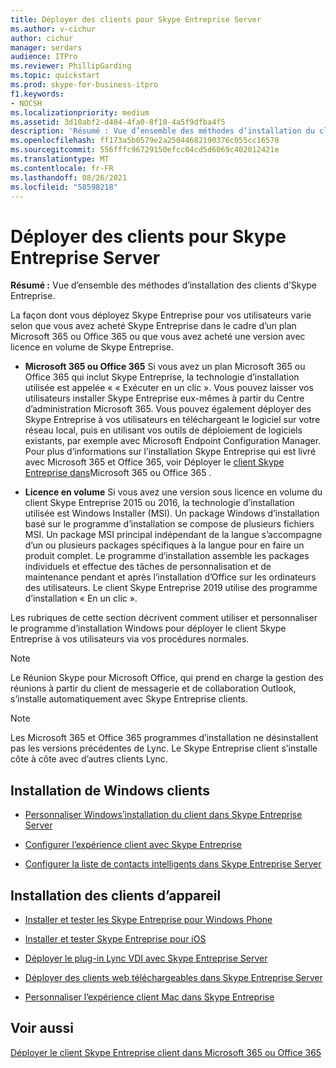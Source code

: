 ```yaml
---
title: Déployer des clients pour Skype Entreprise Server
ms.author: v-cichur
author: cichur
manager: serdars
audience: ITPro
ms.reviewer: PhillipGarding
ms.topic: quickstart
ms.prod: skype-for-business-itpro
f1.keywords:
- NOCSH
ms.localizationpriority: medium
ms.assetid: 3d10abf2-d484-4fa0-8f10-4a5f9dfba4f5
description: 'Résumé : Vue d’ensemble des méthodes d’installation du client d’entreprise pour Skype Entreprise.'
ms.openlocfilehash: ff173a5b0579e2a25044682190376c055cc16578
ms.sourcegitcommit: 556fffc96729150efcc04cd5d6069c402012421e
ms.translationtype: MT
ms.contentlocale: fr-FR
ms.lasthandoff: 08/26/2021
ms.locfileid: "58598218"
---
```

# <a name="deploy-clients-for-skype-for-business-server"></a>Déployer des clients pour Skype Entreprise Server
 
**Résumé :** Vue d’ensemble des méthodes d’installation des clients d’Skype Entreprise.
  
La façon dont vous déployez Skype Entreprise pour vos utilisateurs varie selon que vous avez acheté Skype Entreprise dans le cadre d’un plan Microsoft 365 ou Office 365 ou que vous avez acheté une version avec licence en volume de Skype Entreprise. 
  
- **Microsoft 365 ou Office 365** Si vous avez un plan Microsoft 365 ou Office 365 qui inclut Skype Entreprise, la technologie d’installation utilisée est appelée « « Exécuter en un clic ». Vous pouvez laisser vos utilisateurs installer Skype Entreprise eux-mêmes à partir du Centre d’administration Microsoft 365. Vous pouvez également déployer des Skype Entreprise à vos utilisateurs en téléchargeant le logiciel sur votre réseau local, puis en utilisant vos outils de déploiement de logiciels existants, par exemple avec Microsoft Endpoint Configuration Manager. Pour plus d’informations sur l’installation Skype Entreprise qui est livré avec Microsoft 365 et Office 365, voir Déployer le [client Skype Entreprise dans](https://support.office.com/article/8c563b81-22c9-4024-9efe-9fe28c7bbc96)Microsoft 365 ou Office 365 .
    
- **Licence en volume** Si vous avez une version sous licence en volume du client Skype Entreprise 2015 ou 2016, la technologie d’installation utilisée est Windows Installer (MSI). Un package Windows d’installation basé sur le programme d’installation se compose de plusieurs fichiers MSI. Un package MSI principal indépendant de la langue s’accompagne d’un ou plusieurs packages spécifiques à la langue pour en faire un produit complet. Le programme d’installation assemble les packages individuels et effectue des tâches de personnalisation et de maintenance pendant et après l’installation d’Office sur les ordinateurs des utilisateurs. Le client Skype Entreprise 2019 utilise des programme d’installation « En un clic ».
    
Les rubriques de cette section décrivent comment utiliser et personnaliser le programme d’installation Windows pour déployer le client Skype Entreprise à vos utilisateurs via vos procédures normales.
  
> [!NOTE]
> Le Réunion Skype pour Microsoft Office, qui prend en charge la gestion des réunions à partir du client de messagerie et de collaboration Outlook, s’installe automatiquement avec Skype Entreprise clients. 
  
> [!NOTE]
> Les Microsoft 365 et Office 365 programmes d’installation ne désinstallent pas les versions précédentes de Lync. Le Skype Entreprise client s’installe côte à côte avec d’autres clients Lync. 
  
## <a name="installing-windows-clients"></a>Installation de Windows clients

- [Personnaliser Windows’installation du client dans Skype Entreprise Server](customize-windows-client-installation.md)
    
- [Configurer l’expérience client avec Skype Entreprise](configure-the-client-experience.md)
    
- [Configurer la liste de contacts intelligents dans Skype Entreprise Server](configure-smart-contacts-list.md)
    
## <a name="installing-device-clients"></a>Installation des clients d’appareil

- [Installer et tester les Skype Entreprise pour Windows Phone](windows-phone.md)
    
- [Installer et tester Skype Entreprise pour iOS](ios.md)
    
    
- [Déployer le plug-in Lync VDI avec Skype Entreprise Server](deploy-the-lync-vdi-plug-in.md)
    
- [Déployer des clients web téléchargeables dans Skype Entreprise Server](deploy-web-downloadable-clients.md)
    
- [Personnaliser l’expérience client Mac dans Skype Entreprise](customize-the-mac-client-experience.md)
    
## <a name="see-also"></a>Voir aussi

[Déployer le client Skype Entreprise client dans Microsoft 365 ou Office 365](../../../SfbOnline/set-up-skype-for-business-online/deploy-the-skype-for-business-client-in-office-365.md)
